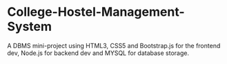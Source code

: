 # College-Hostel-Management-System
A DBMS mini-project using HTML3, CSS5 and Bootstrap.js for the frontend dev, Node.js for backend dev and MYSQL for database storage. 
